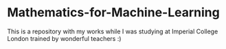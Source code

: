 # Mathematics-for-Machine-Learning
This is a repository with my works while I was studying at Imperial College London trained by wonderful teachers :)
